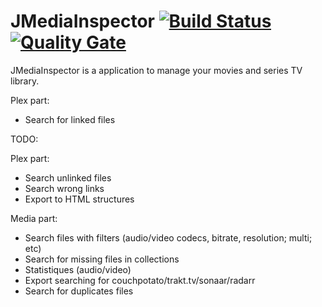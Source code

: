 # JMediaInspector [![Build Status](https://travis-ci.org/welle/JMediaInspector.svg?branch=master)](https://travis-ci.org/welle/JMediaInspector) [![Quality Gate](https://sonarcloud.io/api/badges/gate?key=aka.jmediainspector:JMediaInspector)](https://sonarcloud.io/dashboard/index/aka.jmediainspector:JMediaInspector) #

JMediaInspector is a application to manage your movies and series TV library.

Plex part:
- Search for linked files


TODO:

Plex part:
- Search unlinked files
- Search wrong links
- Export to HTML structures

Media part:
- Search files with filters (audio/video codecs, bitrate, resolution; multi; etc)
- Search for missing files in collections
- Statistiques (audio/video)
- Export searching for couchpotato/trakt.tv/sonaar/radarr
- Search for duplicates files